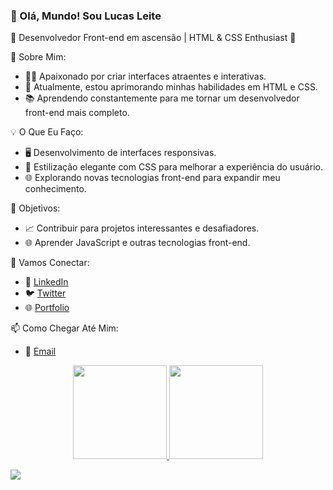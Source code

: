 ### 👋 Olá, Mundo! Sou Lucas Leite

🚀 Desenvolvedor Front-end em ascensão | HTML & CSS Enthusiast 🎨

🌟 Sobre Mim:
- 👨‍💻 Apaixonado por criar interfaces atraentes e interativas.
- 🌱 Atualmente, estou aprimorando minhas habilidades em HTML e CSS.
- 📚 Aprendendo constantemente para me tornar um desenvolvedor front-end mais completo.

💡 O Que Eu Faço:
- 🖥️ Desenvolvimento de interfaces responsivas.
- 🎨 Estilização elegante com CSS para melhorar a experiência do usuário.
- 🌐 Explorando novas tecnologias front-end para expandir meu conhecimento.

🚀 Objetivos:
- 📈 Contribuir para projetos interessantes e desafiadores.
- 🌐 Aprender JavaScript e outras tecnologias front-end.

🤝 Vamos Conectar:
- 🔗 [LinkedIn](https://www.linkedin.com/in/llcaldeira/)
- 🐦 [Twitter](https://twitter.com/Luleca18)
- 🌐 [Portfolio](--)

📫 Como Chegar Até Mim:
- 📧  [Email](mailto:lucas-caldeira.6@outlook.com)


<div align="center">
  <a href="https://github.com/LucasLeite19">
  <img height="150em" src="https://github-readme-stats.vercel.app/api?username=LucasLeite19&show_icons=true&theme=dark&include_all_commits=true&count_private=true"/>
  <img height="150em" src="https://github-readme-stats.vercel.app/api/top-langs/?username=LucasLeite19&layout=compact&langs_count=7&theme=dark"/>
</div>
  
  <a href="https://www.linkedin.com/in/llcaldeira/" target="_blank"><img src="https://img.shields.io/badge/-LinkedIn-%230077B5?style=for-the-badge&logo=linkedin&logoColor=white" target="_blank"></a> 
 
